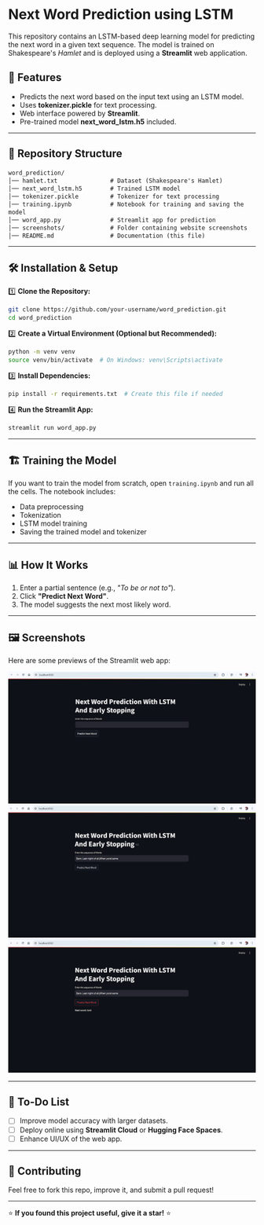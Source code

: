 # Next Word Prediction using LSTM

This repository contains an LSTM-based deep learning model for predicting the next word in a given text sequence. The model is trained on Shakespeare's *Hamlet* and is deployed using a **Streamlit** web application.

## 🚀 Features
- Predicts the next word based on the input text using an LSTM model.
- Uses **tokenizer.pickle** for text processing.
- Web interface powered by **Streamlit**.
- Pre-trained model **next_word_lstm.h5** included.

---

## 📂 Repository Structure

```
word_prediction/
│── hamlet.txt               # Dataset (Shakespeare's Hamlet)
│── next_word_lstm.h5        # Trained LSTM model
│── tokenizer.pickle         # Tokenizer for text processing
│── training.ipynb           # Notebook for training and saving the model
│── word_app.py              # Streamlit app for prediction
│── screenshots/             # Folder containing website screenshots
│── README.md                # Documentation (this file)
```

---

## 🛠 Installation & Setup

1️⃣ **Clone the Repository:**
```bash
git clone https://github.com/your-username/word_prediction.git
cd word_prediction
```

2️⃣ **Create a Virtual Environment (Optional but Recommended):**
```bash
python -m venv venv
source venv/bin/activate  # On Windows: venv\Scripts\activate
```

3️⃣ **Install Dependencies:**
```bash
pip install -r requirements.txt  # Create this file if needed
```

4️⃣ **Run the Streamlit App:**
```bash
streamlit run word_app.py
```

---

## 🏗 Training the Model
If you want to train the model from scratch, open `training.ipynb` and run all the cells. The notebook includes:
- Data preprocessing
- Tokenization
- LSTM model training
- Saving the trained model and tokenizer

---

## 📊 How It Works
1. Enter a partial sentence (e.g., *"To be or not to"*).
2. Click **"Predict Next Word"**.
3. The model suggests the next most likely word.

---

## 🖼 Screenshots
Here are some previews of the Streamlit web app:

![Screenshot 1](screenshots/Screenshot1.png)
![Screenshot 2](screenshots/Screenshot2.png)
![Screenshot 1](screenshots/Screenshot3.png)


---

## 📌 To-Do List
- [ ] Improve model accuracy with larger datasets.
- [ ] Deploy online using **Streamlit Cloud** or **Hugging Face Spaces**.
- [ ] Enhance UI/UX of the web app.

---

## 🤝 Contributing
Feel free to fork this repo, improve it, and submit a pull request!

---

⭐ **If you found this project useful, give it a star!** ⭐

